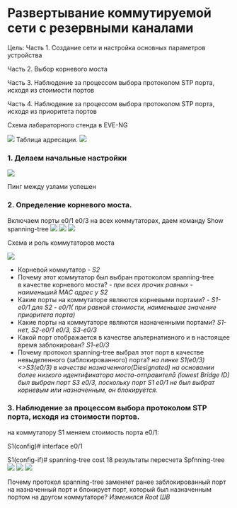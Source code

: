 # Развертывание коммутируемой сети с резервными каналами



Цель:
Часть 1. Создание сети и настройка основных параметров устройства

Часть 2. Выбор корневого моста

Часть 3. Наблюдение за процессом выбора протоколом STP порта, исходя из стоимости портов

Часть 4. Наблюдение за процессом выбора протоколом STP порта, исходя из приоритета портов


Схема лабараторного стенда в EVE-NG

![](lab2_2.png)
Таблица адресации.
![](ip.png)


### 1. Делаем начальные настройки

![](conf1.png)

Пинг между узлами успешен
### 2. Определение корневого моста.
 Включаем порты е0/1 е0/3 на всех коммутаторах, даем команду
 Show spanning-tree
 ![](sptreeS1.png)
 ![](sptreeS2.png)
 ![](sptreeS3.png)

 Схема и роль коммутаторов моста

![](lab2_1.png)

* Корневой коммутатор - _S2_
* Почему этот коммутатор был выбран протоколом spanning-tree в качестве корневого моста? - _при всех прочих равных - наименьший MAC адрес у S2_
* Какие порты на коммутаторе являются корневыми портами? - _S1-e0/1 для S2 - e0/1( при равной стоимости, наименьшее значение приоритета порта)_
* Какие порты на коммутаторе являются назначенными портами? _S1-нет, S2-e0/1 e0/3, S3-e0/3_
* Какой порт отображается в качестве альтернативного и в настоящее время заблокирован? _S1-e0/3_
* Почему протокол spanning-tree выбрал этот порт в качестве невыделенного (заблокированного) порта? _на линке S1(e0/3)<>S3(e0/3) в качестве назначенного(Diesignated) на основании более низкого идентификатора моста-отправителā (lowest
Bridge ID) был выбран порт S3 e0/3, поскольку порт S1 e0/1 не был выбрат корневым или назначенным, он блокируется._

### 3. Наблюдение за процессом выбора протоколом STP порта, исходя из стоимости портов.
 на коммутатору S1 меняем стоимость порта e0/1:

 S1(config)# interface e0/1

 S1(config-if)# spanning-tree cost 18
 результаты пересчета Spfnning-tree
![](sptreeS1_3.png)
 ![](sptreeS2_3.png)
 ![](sptreeS3_3.png)
 
Почему протокол spanning-tree заменяет ранее заблокированный порт на назначенный порт и блокирует порт, который был назначенным портом на другом коммутаторе? _Изменился Root ШВ_